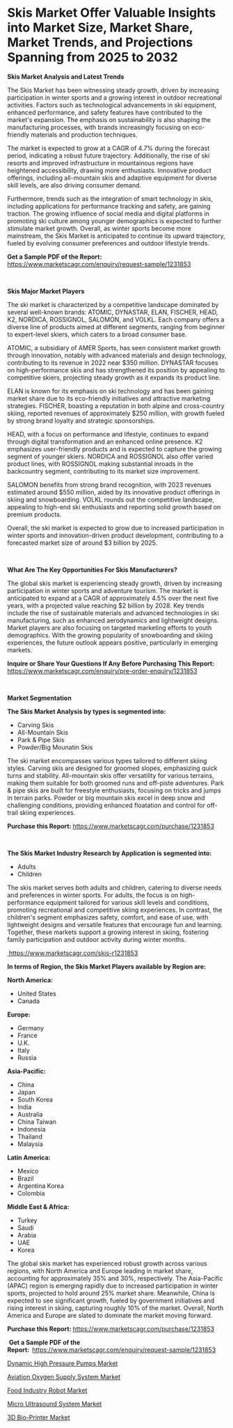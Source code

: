 <p><h1>Skis Market Offer Valuable Insights into Market Size, Market Share, Market Trends, and Projections Spanning from 2025 to 2032</h1></p><p><strong>Skis Market Analysis and Latest Trends</strong></p>
<p><p>The Skis Market has been witnessing steady growth, driven by increasing participation in winter sports and a growing interest in outdoor recreational activities. Factors such as technological advancements in ski equipment, enhanced performance, and safety features have contributed to the market's expansion. The emphasis on sustainability is also shaping the manufacturing processes, with brands increasingly focusing on eco-friendly materials and production techniques.</p><p>The market is expected to grow at a CAGR of 4.7% during the forecast period, indicating a robust future trajectory. Additionally, the rise of ski resorts and improved infrastructure in mountainous regions have heightened accessibility, drawing more enthusiasts. Innovative product offerings, including all-mountain skis and adaptive equipment for diverse skill levels, are also driving consumer demand.</p><p>Furthermore, trends such as the integration of smart technology in skis, including applications for performance tracking and safety, are gaining traction. The growing influence of social media and digital platforms in promoting ski culture among younger demographics is expected to further stimulate market growth. Overall, as winter sports become more mainstream, the Skis Market is anticipated to continue its upward trajectory, fueled by evolving consumer preferences and outdoor lifestyle trends.</p></p>
<p><strong>Get a Sample PDF of the Report:&nbsp;</strong> <a href="https://www.marketscagr.com/enquiry/request-sample/1231853?utm_campaign=1879&utm_medium=2&utm_source=Github&utm_content=ia&utm_term=28022025&utm_id=skis">https://www.marketscagr.com/enquiry/request-sample/1231853</a></p>
<p>&nbsp;</p>
<p><strong>Skis Major Market Players</strong></p>
<p><p>The ski market is characterized by a competitive landscape dominated by several well-known brands: ATOMIC, DYNASTAR, ELAN, FISCHER, HEAD, K2, NORDICA, ROSSIGNOL, SALOMON, and VOLKL. Each company offers a diverse line of products aimed at different segments, ranging from beginner to expert-level skiers, which caters to a broad consumer base.</p><p>ATOMIC, a subsidiary of AMER Sports, has seen consistent market growth through innovation, notably with advanced materials and design technology, contributing to its revenue in 2022 near $350 million. DYNASTAR focuses on high-performance skis and has strengthened its position by appealing to competitive skiers, projecting steady growth as it expands its product line.</p><p>ELAN is known for its emphasis on ski technology and has been gaining market share due to its eco-friendly initiatives and attractive marketing strategies. FISCHER, boasting a reputation in both alpine and cross-country skiing, reported revenues of approximately $250 million, with growth fueled by strong brand loyalty and strategic sponsorships.</p><p>HEAD, with a focus on performance and lifestyle, continues to expand through digital transformation and an enhanced online presence. K2 emphasizes user-friendly products and is expected to capture the growing segment of younger skiers. NORDICA and ROSSIGNOL also offer varied product lines, with ROSSIGNOL making substantial inroads in the backcountry segment, contributing to its market size improvement.</p><p>SALOMON benefits from strong brand recognition, with 2023 revenues estimated around $550 million, aided by its innovative product offerings in skiing and snowboarding. VOLKL rounds out the competitive landscape, appealing to high-end ski enthusiasts and reporting solid growth based on premium products.</p><p>Overall, the ski market is expected to grow due to increased participation in winter sports and innovation-driven product development, contributing to a forecasted market size of around $3 billion by 2025.</p></p>
<p>&nbsp;</p>
<p><strong>What Are The Key Opportunities For Skis Manufacturers?</strong></p>
<p><p>The global skis market is experiencing steady growth, driven by increasing participation in winter sports and adventure tourism. The market is anticipated to expand at a CAGR of approximately 4.5% over the next five years, with a projected value reaching $2 billion by 2028. Key trends include the rise of sustainable materials and advanced technologies in ski manufacturing, such as enhanced aerodynamics and lightweight designs. Market players are also focusing on targeted marketing efforts to youth demographics. With the growing popularity of snowboarding and skiing experiences, the future outlook appears positive, particularly in emerging markets.</p></p>
<p><strong>Inquire or Share Your Questions If Any Before Purchasing This Report:</strong> <a href="https://www.marketscagr.com/enquiry/pre-order-enquiry/1231853?utm_campaign=1879&utm_medium=2&utm_source=Github&utm_content=ia&utm_term=28022025&utm_id=skis">https://www.marketscagr.com/enquiry/pre-order-enquiry/1231853</a></p>
<p>&nbsp;</p>
<p><strong>Market Segmentation</strong></p>
<p><strong>The Skis Market Analysis by types is segmented into:</strong></p>
<p><ul><li>Carving Skis</li><li>All-Mountain Skis</li><li>Park & Pipe Skis</li><li>Powder/Big Mounatin Skis</li></ul></p>
<p><p>The ski market encompasses various types tailored to different skiing styles. Carving skis are designed for groomed slopes, emphasizing quick turns and stability. All-mountain skis offer versatility for various terrains, making them suitable for both groomed runs and off-piste adventures. Park & pipe skis are built for freestyle enthusiasts, focusing on tricks and jumps in terrain parks. Powder or big mountain skis excel in deep snow and challenging conditions, providing enhanced floatation and control for off-trail skiing experiences.</p></p>
<p><strong>Purchase this Report:&nbsp;</strong><a href="https://www.marketscagr.com/purchase/1231853?utm_campaign=1879&utm_medium=2&utm_source=Github&utm_content=ia&utm_term=28022025&utm_id=skis">https://www.marketscagr.com/purchase/1231853</a></p>
<p>&nbsp;</p>
<p><strong>The Skis Market Industry Research by Application is segmented into:</strong></p>
<p><ul><li>Adults</li><li>Children</li></ul></p>
<p><p>The skis market serves both adults and children, catering to diverse needs and preferences in winter sports. For adults, the focus is on high-performance equipment tailored for various skill levels and conditions, promoting recreational and competitive skiing experiences. In contrast, the children's segment emphasizes safety, comfort, and ease of use, with lightweight designs and versatile features that encourage fun and learning. Together, these markets support a growing interest in skiing, fostering family participation and outdoor activity during winter months.</p></p>
<p><a href="https://www.marketscagr.com/skis-r1231853?utm_campaign=1879&utm_medium=2&utm_source=Github&utm_content=ia&utm_term=28022025&utm_id=skis">&nbsp;https://www.marketscagr.com/skis-r1231853</a></p>
<p><strong>In terms of Region, the Skis Market Players available by Region are:</strong></p>
<p>
    <p> <strong> North America: </strong>
        <ul>
            <li>United States</li>
            <li>Canada</li>
        </ul>
        </p> 
    <p> <strong> Europe: </strong>
        <ul>
            <li>Germany</li>
            <li>France</li>
            <li>U.K.</li>
            <li>Italy</li>
            <li>Russia</li>
        </ul>
        </p> 
    <p> <strong> Asia-Pacific: </strong>
        <ul>
            <li>China</li>
            <li>Japan</li>
            <li>South Korea</li>
            <li>India</li>
            <li>Australia</li>
            <li>China Taiwan</li>
            <li>Indonesia</li>
            <li>Thailand</li>
            <li>Malaysia</li>
        </ul>
        </p> 
    <p> <strong> Latin America: </strong>
        <ul>
            <li>Mexico</li>
            <li>Brazil</li>
            <li>Argentina Korea</li>
            <li>Colombia</li>
        </ul>
        </p> 
    <p> <strong> Middle East & Africa: </strong>
        <ul>
            <li>Turkey</li>
            <li>Saudi</li>
            <li>Arabia</li>
            <li>UAE</li>
            <li>Korea</li>
        </ul>
    </p>
    </p>
<p><p>The global skis market has experienced robust growth across various regions, with North America and Europe leading in market share, accounting for approximately 35% and 30%, respectively. The Asia-Pacific (APAC) region is emerging rapidly due to increased participation in winter sports, projected to hold around 25% market share. Meanwhile, China is expected to see significant growth, fueled by government initiatives and rising interest in skiing, capturing roughly 10% of the market. Overall, North America and Europe are slated to dominate the market moving forward.</p></p>
<p><strong>Purchase this Report: </strong><a href="https://www.marketscagr.com/purchase/1231853?utm_campaign=1879&utm_medium=2&utm_source=Github&utm_content=ia&utm_term=28022025&utm_id=skis">https://www.marketscagr.com/purchase/1231853</a></p>
<p>&nbsp;<strong>Get a Sample PDF of the Report:&nbsp;&nbsp;</strong><a href="https://www.marketscagr.com/enquiry/request-sample/1231853?utm_campaign=1879&utm_medium=2&utm_source=Github&utm_content=ia&utm_term=28022025&utm_id=skis">https://www.marketscagr.com/enquiry/request-sample/1231853</a></p>
<p><strong></strong></p>
<p><p><a href="https://github.com/koomanprudy/Market-Research-Report-List-1/blob/main/dynamic-high-pressure-pumps-market.md?utm_campaign=1879&utm_medium=2&utm_source=Github&utm_content=ia&utm_term=28022025&utm_id=skis">Dynamic High Pressure Pumps Market</a></p><p><a href="https://github.com/tineamonaya/Market-Research-Report-List-1/blob/main/aviation-oxygen-supply-system-market.md?utm_campaign=1879&utm_medium=2&utm_source=Github&utm_content=ia&utm_term=28022025&utm_id=skis">Aviation Oxygen Supply System Market</a></p><p><a href="https://github.com/koopalujale2/Market-Research-Report-List-1/blob/main/food-industry-robot-market.md?utm_campaign=1879&utm_medium=2&utm_source=Github&utm_content=ia&utm_term=28022025&utm_id=skis">Food Industry Robot Market</a></p><p><a href="https://github.com/rigelciara0p/Market-Research-Report-List-1/blob/main/micro-ultrasound-system-market.md?utm_campaign=1879&utm_medium=2&utm_source=Github&utm_content=ia&utm_term=28022025&utm_id=skis">Micro Ultrasound System Market</a></p><p><a href="https://github.com/lecaneidreks/Market-Research-Report-List-1/blob/main/3d-bio-printer-market.md?utm_campaign=1879&utm_medium=2&utm_source=Github&utm_content=ia&utm_term=28022025&utm_id=skis">3D Bio-Printer Market</a></p></p>